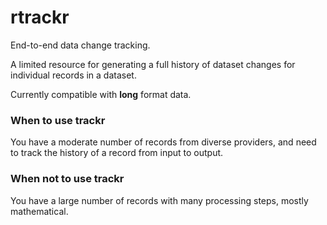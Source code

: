 # rtrackr
End-to-end data change tracking.

A limited resource for generating a full history of dataset changes for individual records in a dataset.

Currently compatible with **long** format data.

### When to use trackr
You have a moderate number of records from diverse providers, and need to track the history of a record from input to output. 

### When not to use trackr
You have a large number of records with many processing steps, mostly mathematical.
